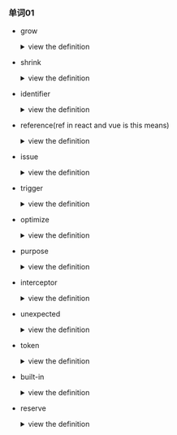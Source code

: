 ### 单词01
* grow
  <details>
    <summary>view the definition</summary>
    英 [grəʊ] vt. 种植，增加，扩大(`flex-grow`:定义项目的扩大比例【伸缩布局】)
  </details>
* shrink
  <details>
    <summary>view the definition</summary>
    英 [ʃrɪŋk] vt. 收缩；皱缩；退缩
  </details>
* identifier
  <details>
    <summary>view the definition</summary>
    英[aɪˈdentɪfaɪə(r)] n. 识别符；检验人；鉴别器；编号
    ![identifier](./screenshots/identifiter.png)
  </details>
* reference(ref in react and vue is this means)
  <details>
    <summary>view the definition</summary>
    英[ˈrefrəns] n. 参考；谈到；引用

    ![reference](./screenshots/reference.png)
  </details>
* issue
  <details>
    <summary>view the definition</summary>
    英 [ˈɪʃu:] n. 问题；（报刊的）期，号；发行物；流出 vt. 发行，发布

    * social issue: 社会问题
    * date issue: 发布日期
  </details>
* trigger
  <details>
    <summary>view the definition</summary>
    英 [ˈtrɪgə(r)] n. (枪)扳机；启动装置；[电子学]触发器，触发电器  vt. 引发，触发
  </details>
* optimize
  <details>
    <summary>view the definition</summary>
    英[ˈɒptɪmaɪz] vt. 使最优化，使尽可能有效
  </details>
* purpose
  <details>
    <summary>view the definition</summary>
    英[ˈɒptɪmaɪz] n. 意志；目的；作用；（进行中）的行动 vt. 打算，企图
  </details>
* interceptor
  <details>
    <summary>view the definition</summary>
    英 [ˌɪntəˈseptə(r)] n. 拦截器
  </details>
* unexpected
  <details>
    <summary>view the definition</summary>
    英 [ˌʌnɪkˈspektɪd] adj. 想不到的，意外的，忽然的
  </details>
* token
  <details>
    <summary>view the definition</summary>
    英 [ˌʌnɪkˈspektɪd] n. 象征；记号 adj.象征性的；作为标志的 vt. 预兆；预示或象征
  </details>
* built-in
  <details>
    <summary>view the definition</summary>
    英 [bɪlt ɪn] adj. 嵌入的；内置的；固有的 n. 嵌入式家具；内置
  </details>
* reserve
  <details>
    <summary>view the definition</summary>
    英 [rɪˈzɜ:v] n. 储备；保护区；保留；替补队员 vi. 预定
  </details>